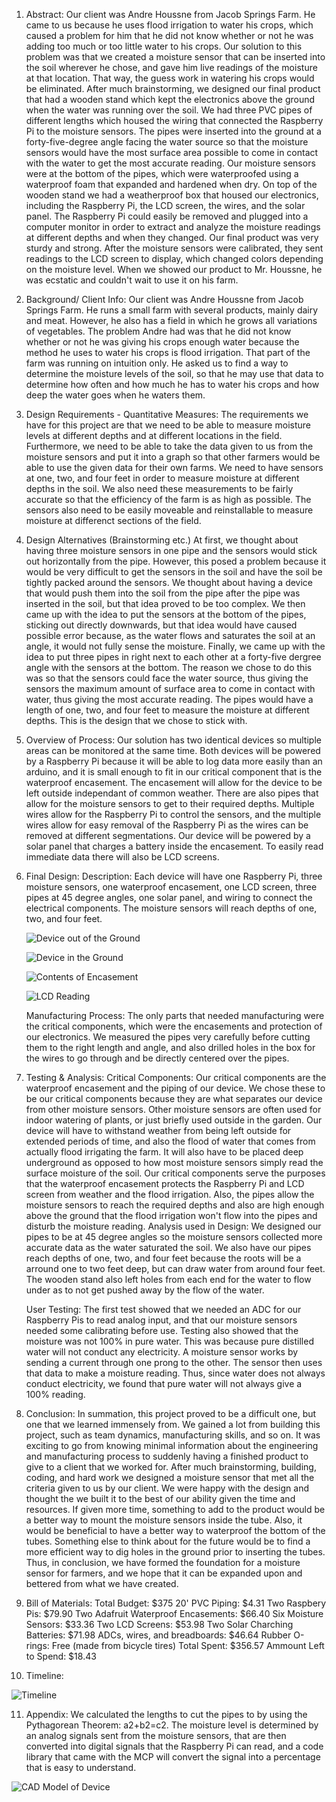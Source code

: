 1. Abstract:
	Our client was Andre Houssne from Jacob Springs Farm. He came to us because he uses flood irrigation to water his crops, which caused a problem for him that he did not know whether or not he was adding too much or too little water to his crops. Our solution to this problem was that we created a moisture sensor that can be inserted into the soil wherever he chose, and gave him live readings of the moisture at that location. That way, the guess work in watering his crops would be eliminated. After much brainstorming, we designed our final product that had a wooden stand which kept the electronics above the ground when the water was running over the soil. We had three PVC pipes of different lengths which housed the wiring that connected the Raspberry Pi to the moisture sensors. The pipes were inserted into the ground at a forty-five-degree angle facing the water source so that the moisture sensors would have the most surface area possible to come in contact with the water to get the most accurate reading. Our moisture sensors were at the bottom of the pipes, which were waterproofed using a waterproof foam that expanded and hardened when dry. On top of the wooden stand we had a weatherproof box that housed our electronics, including the Raspberry Pi, the LCD screen, the wires, and the solar panel. The Raspberry Pi could easily be removed and plugged into a computer monitor in order to extract and analyze the moisture readings at different depths and when they changed. Our final product was very sturdy and strong. After the moisture sensors were calibrated, they sent readings to the LCD screen to display, which changed colors depending on the moisture level. When we showed our product to Mr. Houssne, he was ecstatic and couldn't wait to use it on his farm.

2. Background/ Client Info:
	Our client was Andre Houssne from Jacob Springs Farm. He runs a small farm with several products, mainly dairy and meat. However, he also has a field in which he grows all variations of vegetables. The problem Andre had was that he did not know whether or not he was giving his crops enough water because the method he uses to water his crops is flood irrigation. That part of the farm was running on intuition only. He asked us to find a way to determine the moisture levels of the soil, so that he may use that data to determine how often and how much he has to water his crops and how deep the water goes when he waters them.

3. Design Requirements - Quantitative Measures:
	The requirements we have for this project are that we need to be able to measure moisture levels at different depths and at different locations in the field. Furthermore, we need to be able to take the data given to us from the moisture sensors and put it into a graph so that other farmers would be able to use the given data for their own farms. We need to have sensors at one, two, and four feet in order to measure moisture at different depths in the soil. We also need these measurements to be fairly accurate so that the efficiency of the farm is as high as possible. The sensors also need to be easily moveable and reinstallable to measure moisture at differenct sections of the field.

4. Design Alternatives (Brainstorming etc.)
	At first, we thought about having three moisture sensors in one pipe and the sensors would stick out horizontally from the pipe. However, this posed a problem because it would be very difficult to get the sensors in the soil and have the soil be tightly packed around the sensors. We thought about having a device that would push them into the soil from the pipe after the pipe was inserted in the soil, but that idea proved to be too complex. We then came up with the idea to put the sensors at the bottom of the pipes, sticking out directly downwards, but that idea would have caused possible error because, as the water flows and saturates the soil at an angle, it would not fully sense the moisture. Finally, we came up with the idea to put three pipes in right next to each other at a forty-five dergree angle with the sensors at the bottom. The reason we chose to do this was so that the sensors could face the water source, thus giving the sensors the maximum amount of surface area to come in contact with water, thus giving the most accurate reading. The pipes would have a length of one, two, and four feet to measure the moisture at different depths. This is the design that we chose to stick with.

5. Overview of Process:
	Our solution has two identical devices so multiple areas can be monitored at the same time. Both devices will be powered by a Raspberry Pi because it will be able to log data more easily than an arduino, and  it is small enough to fit in our critical component that is the waterproof encasement. The encasement will allow for the device to be left outside independant of common weather. There are also pipes that allow for the moisture sensors to get to their required depths. Multiple wires allow for the Raspberry Pi to control the sensors, and the multiple wires allow for easy removal of the Raspberry Pi as the wires can be removed at different segmentations. Our device will be powered by a solar panel that charges a battery inside the encasement. To easily read immediate data there will also be LCD screens.

6. Final Design:
	Description:
		Each device will have one Raspberry Pi, three moisture sensors, one waterproof encasement, one LCD screen, three pipes at 45 degree angles, one solar panel, and wiring to connect the electrical components. The moisture sensors will reach depths of one, two, and four feet.

	![Device out of the Ground](https://github.com/elfi1585/Water-detection-plans-for-farm-fields/blob/master/Pictures/20141204_181332.jpg)
	
	![Device in the Ground](https://github.com/elfi1585/Water-detection-plans-for-farm-fields/blob/master/Pictures/20141204_170716.jpg)
	
	![Contents of Encasement](https://github.com/elfi1585/Water-detection-plans-for-farm-fields/blob/master/Pictures/20141204_181129.jpg)
	
	![LCD Reading](https://github.com/elfi1585/Water-detection-plans-for-farm-fields/blob/master/Pictures/Reading.jpg)
	
	Manufacturing Process:
		The only parts that needed manufacturing were the critical components, which were the encasements and protection of our electronics. We measured the pipes very carefully before cutting them to the right length and angle, and also drilled holes in the box for the wires to go through and be directly centered over the pipes.

7. Testing & Analysis:
	Critical Components:
		Our critical components are the waterproof encasement and the piping of our device. We chose these to be our critical components because they are what separates our device from other moisture sensors. Other moisture sensors are often used for indoor watering of plants, or just briefly used outside in the garden. Our device will have to withstand weather from being left outside for extended periods of time, and also the flood of water that comes from actually flood irrigating the farm. It will also have to be placed deep underground as opposed to how most moisture sensors simply read the surface moisture of the soil. Our critical components serve the purposes that the waterproof encasement protects the Raspberry Pi and LCD screen from weather and the flood irrigation. Also, the pipes allow the moisture sensors to reach the required depths and also are high enough above the ground that the flood irrigation won't flow into the pipes and disturb the moisture reading.
	Analysis used in Design:
		We designed our pipes to be at 45 degree angles so the moisture sensors collected more accurate data as the water saturated the soil. We also have our pipes reach depths of one, two, and four feet because the roots will be a arround one to two feet deep, but can draw water from around four feet. The wooden stand also left holes from each end for the water to flow under as to not get pushed away by the flow of the water.
		
	User Testing:
		The first test showed that we needed an ADC for our Raspberry Pis to read analog input, and that our moisture sensors needed some calibrating before use. Testing also showed that the moisture was not 100% in pure water. This was because pure distilled water will not conduct any electricity. A moisture sensor works by sending a current through one prong to the other. The sensor then uses that data to make a moisture reading. Thus, since water does not always conduct electricity, we found that pure water will not always give a 100% reading. 
  
8. Conclusion:
	In summation, this project proved to be a difficult one, but one that we learned immensely from. We gained a lot from building this project, such as team dynamics, manufacturing skills, and so on. It was exciting to go from knowing minimal information about the engineering and manufacturing process to suddenly having a finished product to give to a client that we worked for. After much brainstorming, building, coding, and hard work we designed a moisture sensor that met all the criteria given to us by our client. We were happy with the design and thought the we built it to the best of our ability given the time and resources. If given more time, something to add to the product would be a better way to mount the moisture sensors inside the tube. Also, it would be beneficial to have a better way to waterproof the bottom of the tubes. Something else to think about for the future would be to find a more efficient way to dig holes in the ground prior to inserting the tubes. Thus, in conclusion, we have formed the foundation for a moisture sensor for farmers, and we hope that it can be expanded upon and bettered from what we have created.

9. Bill of Materials:
	Total Budget: $375
	20' PVC Piping: $4.31
	Two Raspbery Pis: $79.90
	Two Adafruit Waterproof Encasements: $66.40
	Six Moisture Sensors: $33.36
	Two LCD Screens: $53.98
	Two Solar Charching Batteries: $71.98
	ADCs, wires, and breadboards: $46.64
	Rubber O-rings: Free (made from bicycle tires)
	Total Spent: $356.57
	Ammount Left to Spend: $18.43

10. Timeline:

![Timeline](https://github.com/elfi1585/Water-detection-plans-for-farm-fields/blob/master/Pictures/Untitled.png)

11. Appendix:
	We calculated the lengths to cut the pipes to by using the Pythagorean Theorem:	a2+b2=c2. The moisture level is determined by an analog signals sent from the moisture sensors, that are then converted into digital signals that the Raspberry Pi can read, and a code library that came with the MCP will convert the signal into a percentage that is easy to understand.

![CAD Model of Device](https://github.com/elfi1585/Water-detection-plans-for-farm-fields/blob/master/Pictures/CAD%20pipes.png)

